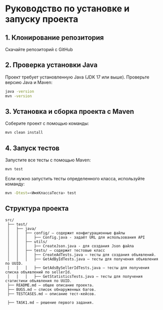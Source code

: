 # Руководство по установке и запуску проекта

## 1. Клонирование репозитория
Скачайте репозиторий с GitHub

## 2. Проверка установки Java
Проект требует установленную Java (JDK 17 или выше).
Проверьте версию Java и Maven:
```sh
java -version
mvn -version
```

## 3. Установка и сборка проекта с Maven

Соберите проект с помощью команды:
```sh
mvn clean install
```

## 4. Запуск тестов
Запустите все тесты с помощью Maven:
```sh
mvn test
```
Если нужно запустить тесты определенного класса, используйте команду:
```sh
mvn -Dtest=<ИмяКлассаТеста> test
```

## Структура проекта
```
src/
 ├── test/
 │   ├── java/
 │   │   ├── config/ – содержит конфигурационные файлы
 │   │   │   ├── Config.java - задаёт URL для использования API
 │   │   ├── utils/
 │   │   │   ├── CreateJson.java - для создания Json файла
 │   │   ├── tests/ – содержит тестовые класс
 │   │   │   ├── CreateAdTests.java – тесты для создания объявлений.
 │   │   │   ├── GetAdByIdTests.java – тесты для получения объявления по UUID.
 │   │   │   ├── GetAdsBySellerIdTests.java – тесты для получения списка объявлений по sellerId.
 │   │   │   ├── GetStatisticsTests.java – тесты для получения статистики объявления по UUID.
 ├── README.md – общее описание проекта.
 ├── BUGS.md – список обнаруженных багов.
 ├── TESTCASES.md – описание тест-кейсов.

 ├── TASK1.md – решение первого задания.
```



